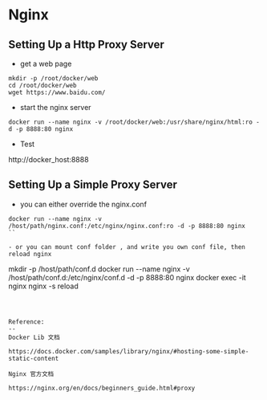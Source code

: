 ﻿Nginx
==

Setting Up a Http Proxy Server
--

-  get a web page 

```
mkdir -p /root/docker/web
cd /root/docker/web
wget https://www.baidu.com/
```

- start the nginx server

```
docker run --name nginx -v /root/docker/web:/usr/share/nginx/html:ro -d -p 8888:80 nginx
```

- Test

http://docker_host:8888


Setting Up a Simple Proxy Server
--

- you can either override the nginx.conf

```
docker run --name nginx -v /host/path/nginx.conf:/etc/nginx/nginx.conf:ro -d -p 8888:80 nginx
``

- or you can mount conf folder , and write you own conf file, then reload nginx

```
mkdir -p /host/path/conf.d
docker run --name nginx -v /host/path/conf.d:/etc/nginx/conf.d -d -p 8888:80 nginx
docker exec -it nginx nginx -s reload
```



Reference:
--
Docker Lib 文档

https://docs.docker.com/samples/library/nginx/#hosting-some-simple-static-content

Nginx 官方文档

https://nginx.org/en/docs/beginners_guide.html#proxy